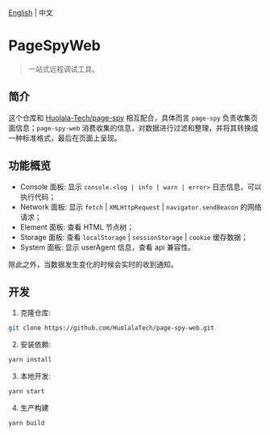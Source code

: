 [page-spy]: https://github.com/HuolalaTech/page-spy.git 'page-spy'

[English](./README.md) | 中文

# PageSpyWeb

> 一站式远程调试工具。

## 简介

这个仓库和 [Huolala-Tech/page-spy][page-spy] 相互配合，具体而言 `page-spy` 负责收集页面信息；`page-spy-web` 消费收集的信息，对数据进行过滤和整理，并将其转换成一种标准格式，最后在页面上呈现。

## 功能概览

- Console 面板: 显示 `console.<log | info | warn | error>` 日志信息，可以执行代码；
- Network 面板: 显示 `fetch` | `XMLHttpRequest` | `navigator.sendBeacon` 的网络请求；
- Element 面板: 查看 HTML 节点树；
- Storage 面板: 查看 `localStorage` | `sessionStorage` | `cookie` 缓存数据；
- System 面板: 显示 userAgent 信息，查看 api 兼容性。

除此之外，当数据发生变化的时候会实时的收到通知。

## 开发

1. 克隆仓库:

```bash
git clone https://github.com/HuolalaTech/page-spy-web.git
```

2. 安装依赖:

```bash
yarn install
```

3. 本地开发:

```bash
yarn start
```

4. 生产构建

```bash
yarn build
```
